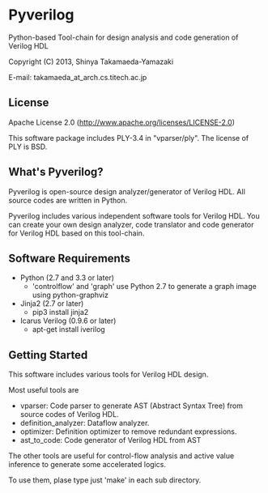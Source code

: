 Pyverilog
==============================
Python-based Tool-chain for design analysis and code generation of Verilog HDL

Copyright (C) 2013, Shinya Takamaeda-Yamazaki

E-mail: takamaeda\_at\_arch.cs.titech.ac.jp

License
------------------------------
Apache License 2.0
(http://www.apache.org/licenses/LICENSE-2.0)


This software package includes PLY-3.4 in "vparser/ply".
The license of PLY is BSD.


What's Pyverilog?
------------------------------

Pyverilog is open-source design analyzer/generator of Verilog HDL. All source codes are written in Python.

Pyverilog includes various independent software tools for Verilog HDL.
You can create your own design analyzer, code translator and code generator for Verilog HDL based on this tool-chain.


Software Requirements
------------------------------

* Python (2.7 and 3.3 or later)
   - 'controlflow' and 'graph' use Python 2.7 to generate a graph image using python-graphviz
* Jinja2 (2.7 or later)
   - pip3 install jinja2
* Icarus Verilog (0.9.6 or later)
   - apt-get install iverilog


Getting Started
------------------------------

This software includes various tools for Verilog HDL design.

Most useful tools are

* vparser: Code parser to generate AST (Abstract Syntax Tree) from source codes of Verilog HDL.
* definition\_analyzer: Dataflow analyzer.
* optimizer: Definition optimizer to remove redundant expressions.
* ast\_to\_code: Code generator of Verilog HDL from AST

The other tools are useful for control-flow analysis and active value inference to generate some accelerated logics.

To use them, plase type just 'make' in each sub directory.

